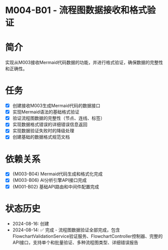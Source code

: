 # M004-B01 - 流程图数据接收和格式验证

# 简介
实现从M003接收Mermaid代码数据的功能，并进行格式验证，确保数据的完整性和正确性。

# 任务
- [x] 创建接收M003生成Mermaid代码的数据接口
- [x] 实现Mermaid语法的基础格式验证
- [x] 验证流程图数据的完整性（节点、连线、标签）
- [x] 实现数据格式错误的详细错误信息返回
- [x] 实现数据验证失败时的降级处理
- [x] 创建基础的数据格式规范文档

# 依赖关系
- [x] {M003-B04} Mermaid代码生成和格式化完成
- [x] {M003-B06} AI分析引擎API接口完成
- [x] {M001-B02} 基础API路由和中间件配置完成

# 状态历史
- 2024-08-16: 创建
- 2024-08-14: ✅ 完成 - 流程图数据验证全部完成，包含FlowchartValidationService验证服务、FlowchartController控制器、完整的API接口，支持单个和批量验证、多种流程图类型、详细错误报告
